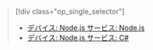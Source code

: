 > [!div class="op_single_selector"]
> * [デバイス: Node.js サービス: Node.js](../articles/iot-hub/iot-hub-node-node-firmware-update.md)
> * [デバイス: Node.js サービス: C#](../articles/iot-hub/iot-hub-csharp-node-firmware-update.md)
> 
> 



<!--HONumber=Nov16_HO4-->


